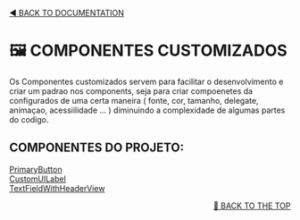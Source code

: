<a name="top"><a/>
<p align="left"><a href="https://github.com/PaoloProdossimoLopes/repository-template/blob/main/DOCUMENTATION/README.md">◀️ BACK TO DOCUMENTATION</a></p>

# 🖼 COMPONENTES CUSTOMIZADOS
Os Componentes customizados servem para facilitar o desenvolvimento e criar um padrao nos components, seja para criar compoenetes da configurados de uma certa maneira ( fonte, cor, tamanho, delegate, animaçao, acessiilidade ... ) diminuindo a complexidade de algumas partes do codigo.

## COMPONENTES DO PROJETO:
[PrimaryButton]() <br/>
[CustomUILabel]() <br/>
[TextFieldWithHeaderView]() <br/>
<p align="right"><a href="#top">🔼 BACK TO THE TOP</a></p>
